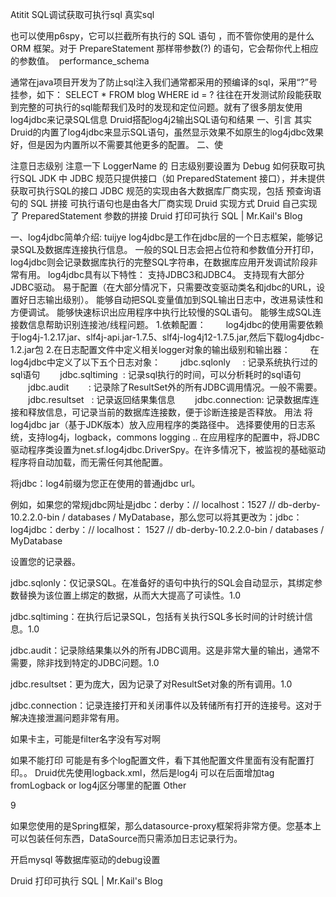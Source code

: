 Atitit SQL调试获取可执行sql 真实sql


也可以使用p6spy，它可以拦截所有执行的 SQL 语句
，而不管你使用的是什么 ORM 框架。对于 PrepareStatement 那样带参数(?) 的语句，它会帮你代上相应的参数值。 
performance_schema


通常在java项目开发为了防止sql注入我们通常都采用的预编译的sql，采用“?”号挂参，如下：
SELECT * FROM blog WHERE id = ?
往往在开发测试阶段能获取到完整的可执行的sql能帮我们及时的发现和定位问题。就有了很多朋友使用log4jdbc来记录SQL信息
Druid搭配log4j2输出SQL语句和结果
一、引言
其实Druid的内置了log4jdbc来显示SQL语句，虽然显示效果不如原生的log4jdbc效果好，但是因为内置所以不需要其他更多的配置。
二、使


注意日志级别
注意一下 LoggerName 的 日志级别要设置为 Debug
如何获取可执行SQL
JDK 中 JDBC 规范只提供接口（如 PreparedStatement 接口），并未提供获取可执行SQL的接口
JDBC 规范的实现由各大数据库厂商实现，包括 预查询语句的 SQL 拼接 可执行语句也是由各大厂商实现
Druid 实现方式
Druid 自己实现了 PreparedStatement 参数的拼接
Druid 打印可执行 SQL | Mr.Kail's Blog


一、log4jdbc简单介绍: tuijye
log4jdbc是工作在jdbc层的一个日志框架，能够记录SQL及数据库连接执行信息。
一般的SQL日志会把占位符和参数值分开打印，log4jdbc则会记录数据库执行的完整SQL字符串，在数据库应用开发调试阶段非常有用。
log4jdbc具有以下特性：
支持JDBC3和JDBC4。
支持现有大部分JDBC驱动。
易于配置（在大部分情况下，只需要改变驱动类名和jdbc的URL，设置好日志输出级别）。
能够自动把SQL变量值加到SQL输出日志中，改进易读性和方便调试。
能够快速标识出应用程序中执行比较慢的SQL语句。
能够生成SQL连接数信息帮助识别连接池/线程问题。
1.依赖配置：
　　log4jdbc的使用需要依赖于log4j-1.2.17.jar、slf4j-api.jar-1.7.5、slf4j-log4j12-1.7.5.jar,然后下载log4jdbc-1.2.jar包
2.在日志配置文件中定义相关logger对象的输出级别和输出器：
　　在log4jdbc中定义了以下五个日志对象：
　　jdbc.sqlonly     : 记录系统执行过的sql语句
　　jdbc.sqltiming  : 记录sql执行的时间，可以分析耗时的sql语句
　　jdbc.audit        : 记录除了ResultSet外的所有JDBC调用情况。一般不需要。
　　jdbc.resultset   : 记录返回结果集信息
　　jdbc.connection: 记录数据库连接和释放信息，可记录当前的数据库连接数，便于诊断连接是否释放。
用法
将log4jdbc jar（基于JDK版本）放入应用程序的类路径中。
选择要使用的日志系统，支持log4j，logback，commons logging ..
在应用程序的配置中，将JDBC驱动程序类设置为net.sf.log4jdbc.DriverSpy。在许多情况下，被监视的基础驱动程序将自动加载，而无需任何其他配置。

将jdbc：log4前缀为您正在使用的普通jdbc url。

例如，如果您的常规jdbc网址是jdbc：derby：// localhost：1527 // db-derby-10.2.2.0-bin / databases / MyDatabase，那么您可以将其更改为：jdbc：log4jdbc：derby：// localhost： 1527 // db-derby-10.2.2.0-bin / databases / MyDatabase


设置您的记录器。

jdbc.sqlonly：仅记录SQL。在准备好的语句中执行的SQL会自动显示，其绑定参数替换为该位置上绑定的数据，从而大大提高了可读性。1.0

jdbc.sqltiming：在执行后记录SQL，包括有关执行SQL多长时间的计时统计信息。1.0

jdbc.audit：记录除结果集以外的所有JDBC调用。这是非常大量的输出，通常不需要，除非找到特定的JDBC问题。1.0

jdbc.resultset：更为庞大，因为记录了对ResultSet对象的所有调用。1.0

jdbc.connection：记录连接打开和关闭事件以及转储所有打开的连接号。这对于解决连接泄漏问题非常有用。


如果卡主，可能是filter名字没有写对啊


如果不能打印
可能是有多个log配置文件，看下其他配置文件里面有没有配置打印。。
Druid优先使用logback.xml，然后是log4j
可以在后面增加tag fromLogback or log4j区分哪里的配置
Other

9

如果您使用的是Spring框架，那么datasource-proxy框架将非常方便。您基本上可以包装任何东西，DataSource而只需添加日志记录行为。


开启mysql 等数据库驱动的debug设置

Druid 打印可执行 SQL | Mr.Kail's Blog
